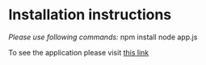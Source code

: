 Installation instructions
=========================

*Please use following commands:*
npm install
node app.js

To see the application please visit [this link](http://localhost:3000)